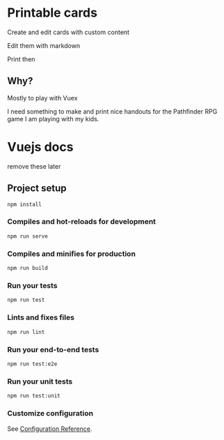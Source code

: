 # Printable cards

Create and edit cards with custom content

Edit them with markdown

Print then

## Why?

Mostly to play with Vuex

I need something to make and print nice handouts for the Pathfinder RPG game I am playing with my kids.

# Vuejs docs

remove these later

## Project setup

```
npm install
```

### Compiles and hot-reloads for development

```
npm run serve
```

### Compiles and minifies for production

```
npm run build
```

### Run your tests

```
npm run test
```

### Lints and fixes files

```
npm run lint
```

### Run your end-to-end tests

```
npm run test:e2e
```

### Run your unit tests

```
npm run test:unit
```

### Customize configuration

See [Configuration Reference](https://cli.vuejs.org/config/).
